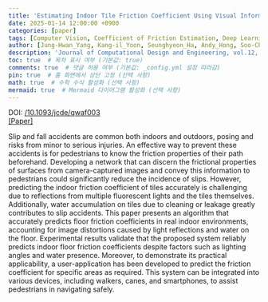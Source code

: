 ```yaml
---
title: 'Estimating Indoor Tile Friction Coefficient Using Visual Information'
date: 2025-01-14 12:00:00 +0900
categories: [paper]
tags: [Computer Vision, Coefficient of Friction Estimation, Deep Learning]     # TAG names should always be lowercase
author: [Jung‐Hwan_Yang, Kang-il_Yoon, Seunghyeon_Ha, Andy_Hong, Soo-Chul_Lim]
description: 'Journal of Computational Design and Engineering, vol.12, Issue 1, January 2025, Pages 331–341'
toc: true  # 목차 표시 여부 (기본값: true)
comments: true  # 댓글 허용 여부 (기본값: _config.yml 설정 따라감)
pin: true  # 홈 화면에서 상단 고정 (선택 사항)
math: true  # 수학 수식 활성화 (선택 사항)
mermaid: true  # Mermaid 다이어그램 활성화 (선택 사항)
---
```

DOI: <a href="https://academic.oup.com/jcde/advance-article/doi/10.1093/jcde/qwaf003/7954144" target="_blank">/10.1093/jcde/qwaf003</a><br>
<a href="https://academic.oup.com/jcde/advance-article/doi/10.1093/jcde/qwaf003/7954144" target="_blank">[Paper]</a> &nbsp;&nbsp;

Slip and fall accidents are common both indoors and outdoors, posing and risks from minor to serious injuries. An effective way to prevent these accidents is for pedestrians to know the friction properties of their path beforehand. Developing a network that can discern the frictional properties of surfaces from camera-captured images and convey this information to pedestrians could significantly reduce the incidence of slips. However, predicting the indoor friction coefficient of tiles accurately is challenging due to reflections from multiple fluorescent lights and the tiles themselves. Additionally, water accumulation on tiles due to cleaning or leakage greatly contributes to slip accidents. This paper presents an algorithm that accurately predicts floor friction coefficients in real indoor environments, accounting for image distortions caused by light reflections and water on the floor. Experimental results validate that the proposed system reliably predicts indoor floor friction coefficients despite factors such as lighting angles and water presence. Moreover, to demonstrate its practical applicability, a user-application has been developed to predict the friction coefficient for specific areas as required. This system can be integrated into various devices, including walkers, canes, and smartphones, to assist pedestrians in navigating safely.